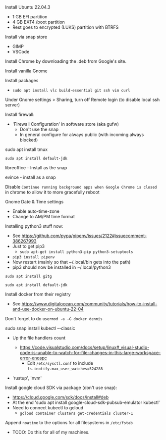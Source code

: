 
Install Ubuntu 22.04.3

- 1 GB EFI partition
- 4 GB EXT4 /boot partition
- Rest goes to encrypted (LUKS) partition with BTRFS

Install via snap store

- GIMP
- VSCode

Install Chrome by downloading the .deb from Google's site.

Install vanilla Gnome

Install packages

- `sudo apt install vlc build-essential git ssh vim curl`

Under Gnome settings > Sharing, turn off Remote login (to disable local ssh server)

Install firewall:
- 'Firewall Configuration' in software store (aka gufw)
	- Don't use the snap
	- In general configure for always public (with incoming always blocked)

sudo apt install tmux

`sudo apt install default-jdk`


libreoffice
	- Install as the snap

evince
	- install as a snap

Disable `Continue running background apps when Google Chrome is closed` in chrome to allow it to more gracefully reboot

Gnome Date & Time settings
- Enable auto-time-zone
- Change to AM/PM time format

Installing python3 stuff now:
- See https://github.com/pypa/pipenv/issues/2122#issuecomment-386267993
- Just to get pip3
	- `sudo apt-get install python3-pip python3-setuptools`
- `pip3 install pipenv`
- Now restart (mainly so that ~/.local/bin gets into the path)
- pip3 should now be installed in ~/.local/python3


`sudo apt install gitg`

`sudo apt install default-jdk`


Install docker from their registry
- See https://www.digitalocean.com/community/tutorials/how-to-install-and-use-docker-on-ubuntu-22-04

Don't forget to do `usermod -a -G docker dennis` 

sudo snap install kubectl --classic

- Up the file handlers count
	- https://code.visualstudio.com/docs/setup/linux#_visual-studio-code-is-unable-to-watch-for-file-changes-in-this-large-workspace-error-enospc
		- Edit `/etc/sysctl.conf` to include `fs.inotify.max_user_watches=524288`

- 'rustup', 'nvm'

Install google cloud SDK via package (don't use snap):
- https://cloud.google.com/sdk/docs/install#deb
- At the end 'sudo apt install google-cloud-sdk-pubsub-emulator kubectl'
- Need to connect kubectl to gcloud
    - `gcloud container clusters get-credentials cluster-1`


Append `noatime` to the options for all filesystems in `/etc/fstab`

- TODO: Do this for all of my machines.
